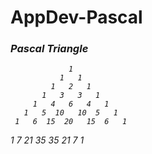 # AppDev-Pascal

<h3><i>Pascal Triangle<i></h3>

                 1
               1   1
             1   2   1
           1   3   3   1
         1   4   6   4   1
       1   5  10   10  5   1
     1   6  15  20   15  6   1
   1   7  21  35   35  21  7   1
  
  <h3><h3>



